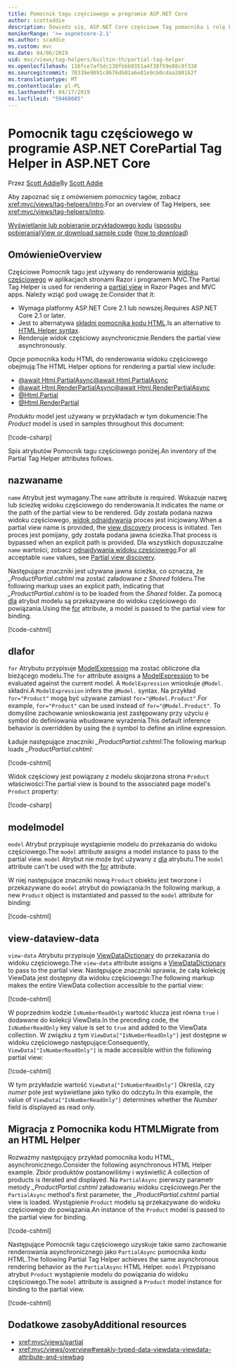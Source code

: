 ```yaml
---
title: Pomocnik tagu częściowego w programie ASP.NET Core
author: scottaddie
description: Dowiedz się, ASP.NET Core częściowe Tag pomocnika i rolę każdego z jego atrybuty odtwarzania w renderowania widoku częściowego.
monikerRange: '>= aspnetcore-2.1'
ms.author: scaddie
ms.custom: mvc
ms.date: 04/06/2019
uid: mvc/views/tag-helpers/builtin-th/partial-tag-helper
ms.openlocfilehash: 116fce7af5dc138fbbb0351a4f38f59e88c8f338
ms.sourcegitcommit: 78339e9891c8676db01a6e81e9cb0cdaa280162f
ms.translationtype: MT
ms.contentlocale: pl-PL
ms.lasthandoff: 04/17/2019
ms.locfileid: "59468685"
---
```

# <a name="partial-tag-helper-in-aspnet-core"></a><span data-ttu-id="6698f-103">Pomocnik tagu częściowego w programie ASP.NET Core</span><span class="sxs-lookup"><span data-stu-id="6698f-103">Partial Tag Helper in ASP.NET Core</span></span>

<span data-ttu-id="6698f-104">Przez [Scott Addie](https://github.com/scottaddie)</span><span class="sxs-lookup"><span data-stu-id="6698f-104">By [Scott Addie](https://github.com/scottaddie)</span></span>

<span data-ttu-id="6698f-105">Aby zapoznać się z omówieniem pomocnicy tagów, zobacz <xref:mvc/views/tag-helpers/intro>.</span><span class="sxs-lookup"><span data-stu-id="6698f-105">For an overview of Tag Helpers, see <xref:mvc/views/tag-helpers/intro>.</span></span>

<span data-ttu-id="6698f-106">[Wyświetlanie lub pobieranie przykładowego kodu](https://github.com/aspnet/Docs/tree/master/aspnetcore/mvc/views/tag-helpers/built-in/samples) ([sposobu pobierania](xref:index#how-to-download-a-sample))</span><span class="sxs-lookup"><span data-stu-id="6698f-106">[View or download sample code](https://github.com/aspnet/Docs/tree/master/aspnetcore/mvc/views/tag-helpers/built-in/samples) ([how to download](xref:index#how-to-download-a-sample))</span></span>

## <a name="overview"></a><span data-ttu-id="6698f-107">Omówienie</span><span class="sxs-lookup"><span data-stu-id="6698f-107">Overview</span></span>

<span data-ttu-id="6698f-108">Częściowe Pomocnik tagu jest używany do renderowania [widoku częściowego](xref:mvc/views/partial) w aplikacjach stronami Razor i programem MVC.</span><span class="sxs-lookup"><span data-stu-id="6698f-108">The Partial Tag Helper is used for rendering a [partial view](xref:mvc/views/partial) in Razor Pages and MVC apps.</span></span> <span data-ttu-id="6698f-109">Należy wziąć pod uwagę że:</span><span class="sxs-lookup"><span data-stu-id="6698f-109">Consider that it:</span></span>

* <span data-ttu-id="6698f-110">Wymaga platformy ASP.NET Core 2.1 lub nowszej.</span><span class="sxs-lookup"><span data-stu-id="6698f-110">Requires ASP.NET Core 2.1 or later.</span></span>
* <span data-ttu-id="6698f-111">Jest to alternatywa [składni pomocnika kodu HTML](xref:mvc/views/partial#reference-a-partial-view).</span><span class="sxs-lookup"><span data-stu-id="6698f-111">Is an alternative to [HTML Helper syntax](xref:mvc/views/partial#reference-a-partial-view).</span></span>
* <span data-ttu-id="6698f-112">Renderuje widok częściowy asynchronicznie.</span><span class="sxs-lookup"><span data-stu-id="6698f-112">Renders the partial view asynchronously.</span></span>

<span data-ttu-id="6698f-113">Opcje pomocnika kodu HTML do renderowania widoku częściowego obejmują:</span><span class="sxs-lookup"><span data-stu-id="6698f-113">The HTML Helper options for rendering a partial view include:</span></span>

* [<span data-ttu-id="6698f-114">@await Html.PartialAsync</span><span class="sxs-lookup"><span data-stu-id="6698f-114">@await Html.PartialAsync</span></span>](/dotnet/api/microsoft.aspnetcore.mvc.rendering.htmlhelperpartialextensions.partialasync)
* [<span data-ttu-id="6698f-115">@await Html.RenderPartialAsync</span><span class="sxs-lookup"><span data-stu-id="6698f-115">@await Html.RenderPartialAsync</span></span>](/dotnet/api/microsoft.aspnetcore.mvc.rendering.htmlhelperpartialextensions.renderpartialasync)
* [@Html.Partial](/dotnet/api/microsoft.aspnetcore.mvc.rendering.htmlhelperpartialextensions.partial)
* [@Html.RenderPartial](/dotnet/api/microsoft.aspnetcore.mvc.rendering.htmlhelperpartialextensions.renderpartial)

<span data-ttu-id="6698f-116">*Produktu* model jest używany w przykładach w tym dokumencie:</span><span class="sxs-lookup"><span data-stu-id="6698f-116">The *Product* model is used in samples throughout this document:</span></span>

[!code-csharp[](samples/TagHelpersBuiltIn/Models/Product.cs)]

<span data-ttu-id="6698f-117">Spis atrybutów Pomocnik tagu częściowego poniżej.</span><span class="sxs-lookup"><span data-stu-id="6698f-117">An inventory of the Partial Tag Helper attributes follows.</span></span>

## <a name="name"></a><span data-ttu-id="6698f-118">nazwa</span><span class="sxs-lookup"><span data-stu-id="6698f-118">name</span></span>

<span data-ttu-id="6698f-119">`name` Atrybut jest wymagany.</span><span class="sxs-lookup"><span data-stu-id="6698f-119">The `name` attribute is required.</span></span> <span data-ttu-id="6698f-120">Wskazuje nazwę lub ścieżkę widoku częściowego do renderowania.</span><span class="sxs-lookup"><span data-stu-id="6698f-120">It indicates the name or the path of the partial view to be rendered.</span></span> <span data-ttu-id="6698f-121">Gdy została podana nazwa widoku częściowego, [widok odnajdywania](xref:mvc/views/overview#view-discovery) proces jest inicjowany.</span><span class="sxs-lookup"><span data-stu-id="6698f-121">When a partial view name is provided, the [view discovery](xref:mvc/views/overview#view-discovery) process is initiated.</span></span> <span data-ttu-id="6698f-122">Ten proces jest pomijany, gdy została podana jawna ścieżka.</span><span class="sxs-lookup"><span data-stu-id="6698f-122">That process is bypassed when an explicit path is provided.</span></span> <span data-ttu-id="6698f-123">Dla wszystkich dopuszczalne `name` wartości, zobacz [odnajdywania widoku częściowego](xref:mvc/views/partial#partial-view-discovery).</span><span class="sxs-lookup"><span data-stu-id="6698f-123">For all acceptable `name` values, see [Partial view discovery](xref:mvc/views/partial#partial-view-discovery).</span></span>

<span data-ttu-id="6698f-124">Następujące znaczniki jest używana jawna ścieżka, co oznacza, że *_ProductPartial.cshtml* ma zostać załadowane z *Shared* folderu.</span><span class="sxs-lookup"><span data-stu-id="6698f-124">The following markup uses an explicit path, indicating that *_ProductPartial.cshtml* is to be loaded from the *Shared* folder.</span></span> <span data-ttu-id="6698f-125">Za pomocą [dla](#for) atrybut modelu są przekazywane do widoku częściowego do powiązania.</span><span class="sxs-lookup"><span data-stu-id="6698f-125">Using the [for](#for) attribute, a model is passed to the partial view for binding.</span></span>

[!code-cshtml[](samples/TagHelpersBuiltIn/Pages/Product.cshtml?name=snippet_Name)]

## <a name="for"></a><span data-ttu-id="6698f-126">dla</span><span class="sxs-lookup"><span data-stu-id="6698f-126">for</span></span>

<span data-ttu-id="6698f-127">`for` Atrybutu przypisuje [ModelExpression](/dotnet/api/microsoft.aspnetcore.mvc.viewfeatures.modelexpression) ma zostać obliczone dla bieżącego modelu.</span><span class="sxs-lookup"><span data-stu-id="6698f-127">The `for` attribute assigns a [ModelExpression](/dotnet/api/microsoft.aspnetcore.mvc.viewfeatures.modelexpression) to be evaluated against the current model.</span></span> <span data-ttu-id="6698f-128">A `ModelExpression` wnioskuje `@Model.` składni.</span><span class="sxs-lookup"><span data-stu-id="6698f-128">A `ModelExpression` infers the `@Model.` syntax.</span></span> <span data-ttu-id="6698f-129">Na przykład `for="Product"` mogą być używane zamiast `for="@Model.Product"`.</span><span class="sxs-lookup"><span data-stu-id="6698f-129">For example, `for="Product"` can be used instead of `for="@Model.Product"`.</span></span> <span data-ttu-id="6698f-130">To domyślne zachowanie wnioskowania jest zastępowany przy użyciu `@` symbol do definiowania wbudowane wyrażenia.</span><span class="sxs-lookup"><span data-stu-id="6698f-130">This default inference behavior is overridden by using the `@` symbol to define an inline expression.</span></span>

<span data-ttu-id="6698f-131">Ładuje następujące znaczniki *_ProductPartial.cshtml*:</span><span class="sxs-lookup"><span data-stu-id="6698f-131">The following markup loads *_ProductPartial.cshtml*:</span></span>

[!code-cshtml[](samples/TagHelpersBuiltIn/Pages/Product.cshtml?name=snippet_For)]

<span data-ttu-id="6698f-132">Widok częściowy jest powiązany z modelu skojarzona strona `Product` właściwości:</span><span class="sxs-lookup"><span data-stu-id="6698f-132">The partial view is bound to the associated page model's `Product` property:</span></span>

[!code-csharp[](samples/TagHelpersBuiltIn/Pages/Product.cshtml.cs?highlight=8)]

## <a name="model"></a><span data-ttu-id="6698f-133">model</span><span class="sxs-lookup"><span data-stu-id="6698f-133">model</span></span>

<span data-ttu-id="6698f-134">`model` Atrybut przypisuje wystąpienie modelu do przekazania do widoku częściowego.</span><span class="sxs-lookup"><span data-stu-id="6698f-134">The `model` attribute assigns a model instance to pass to the partial view.</span></span> <span data-ttu-id="6698f-135">`model` Atrybut nie może być używany z [dla](#for) atrybutu.</span><span class="sxs-lookup"><span data-stu-id="6698f-135">The `model` attribute can't be used with the [for](#for) attribute.</span></span>

<span data-ttu-id="6698f-136">W niej następujące znaczniki nową `Product` obiektu jest tworzone i przekazywane do `model` atrybut do powiązania:</span><span class="sxs-lookup"><span data-stu-id="6698f-136">In the following markup, a new `Product` object is instantiated and passed to the `model` attribute for binding:</span></span>

[!code-cshtml[](samples/TagHelpersBuiltIn/Pages/Product.cshtml?name=snippet_Model)]

## <a name="view-data"></a><span data-ttu-id="6698f-137">view-data</span><span class="sxs-lookup"><span data-stu-id="6698f-137">view-data</span></span>

<span data-ttu-id="6698f-138">`view-data` Atrybutu przypisuje [ViewDataDictionary](/dotnet/api/microsoft.aspnetcore.mvc.viewfeatures.viewdatadictionary) do przekazania do widoku częściowego.</span><span class="sxs-lookup"><span data-stu-id="6698f-138">The `view-data` attribute assigns a [ViewDataDictionary](/dotnet/api/microsoft.aspnetcore.mvc.viewfeatures.viewdatadictionary) to pass to the partial view.</span></span> <span data-ttu-id="6698f-139">Następujące znaczniki sprawia, że całą kolekcję ViewData jest dostępny dla widoku częściowego:</span><span class="sxs-lookup"><span data-stu-id="6698f-139">The following markup makes the entire ViewData collection accessible to the partial view:</span></span>

[!code-cshtml[](samples/TagHelpersBuiltIn/Pages/Product.cshtml?name=snippet_ViewData&highlight=5-)]

<span data-ttu-id="6698f-140">W poprzednim kodzie `IsNumberReadOnly` wartość klucza jest równa `true` i dodawane do kolekcji ViewData.</span><span class="sxs-lookup"><span data-stu-id="6698f-140">In the preceding code, the `IsNumberReadOnly` key value is set to `true` and added to the ViewData collection.</span></span> <span data-ttu-id="6698f-141">W związku z tym `ViewData["IsNumberReadOnly"]` jest dostępne w widoku częściowego następujące:</span><span class="sxs-lookup"><span data-stu-id="6698f-141">Consequently, `ViewData["IsNumberReadOnly"]` is made accessible within the following partial view:</span></span>

[!code-cshtml[](samples/TagHelpersBuiltIn/Pages/Shared/_ProductViewDataPartial.cshtml?highlight=5)]

<span data-ttu-id="6698f-142">W tym przykładzie wartość `ViewData["IsNumberReadOnly"]` Określa, czy *numer* pole jest wyświetlane jako tylko do odczytu.</span><span class="sxs-lookup"><span data-stu-id="6698f-142">In this example, the value of `ViewData["IsNumberReadOnly"]` determines whether the *Number* field is displayed as read only.</span></span>

## <a name="migrate-from-an-html-helper"></a><span data-ttu-id="6698f-143">Migracja z Pomocnika kodu HTML</span><span class="sxs-lookup"><span data-stu-id="6698f-143">Migrate from an HTML Helper</span></span>

<span data-ttu-id="6698f-144">Rozważmy następujący przykład pomocnika kodu HTML, asynchronicznego.</span><span class="sxs-lookup"><span data-stu-id="6698f-144">Consider the following asynchronous HTML Helper example.</span></span> <span data-ttu-id="6698f-145">Zbiór produktów postanowiliśmy i wyświetlić.</span><span class="sxs-lookup"><span data-stu-id="6698f-145">A collection of products is iterated and displayed.</span></span> <span data-ttu-id="6698f-146">Na `PartialAsync` pierwszy parametr metody *_ProductPartial.cshtml* załadowaniu widoku częściowego.</span><span class="sxs-lookup"><span data-stu-id="6698f-146">Per the `PartialAsync` method's first parameter, the *_ProductPartial.cshtml* partial view is loaded.</span></span> <span data-ttu-id="6698f-147">Wystąpienie `Product` modelu są przekazywane do widoku częściowego do powiązania.</span><span class="sxs-lookup"><span data-stu-id="6698f-147">An instance of the `Product` model is passed to the partial view for binding.</span></span>

[!code-cshtml[](samples/TagHelpersBuiltIn/Pages/Products.cshtml?name=snippet_HtmlHelper&highlight=3)]

<span data-ttu-id="6698f-148">Następujące Pomocnik tagu częściowego uzyskuje takie samo zachowanie renderowania asynchronicznego jako `PartialAsync` pomocnika kodu HTML.</span><span class="sxs-lookup"><span data-stu-id="6698f-148">The following Partial Tag Helper achieves the same asynchronous rendering behavior as the `PartialAsync` HTML Helper.</span></span> <span data-ttu-id="6698f-149">`model` Przypisano atrybut `Product` wystąpienie modelu do powiązania do widoku częściowego.</span><span class="sxs-lookup"><span data-stu-id="6698f-149">The `model` attribute is assigned a `Product` model instance for binding to the partial view.</span></span>

[!code-cshtml[](samples/TagHelpersBuiltIn/Pages/Products.cshtml?name=snippet_TagHelper&highlight=3)]

## <a name="additional-resources"></a><span data-ttu-id="6698f-150">Dodatkowe zasoby</span><span class="sxs-lookup"><span data-stu-id="6698f-150">Additional resources</span></span>

* <xref:mvc/views/partial>
* <xref:mvc/views/overview#weakly-typed-data-viewdata-viewdata-attribute-and-viewbag>
